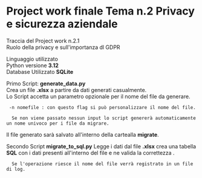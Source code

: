 # Project work finale Tema n.2 Privacy e sicurezza aziendale
Traccia del Project work n.2.1  
Ruolo della privacy e sull'importanza dl GDPR

Linguaggio utilizzato  
Python versione **3.12**  
Database Utilizzato **SQLite**

Primo Script: **generate_data.py**  
  Crea un file **.xlsx** a partire da dati generati casualmente.  
  Lo Script accetta un parametro opzionale per il nome del file da generare.  
  
     -n nomefile : con questo flag si può personalizzare il nome del file.  
     
      Se non viene passato nessun input lo script genererà automaticamente un nome univoco per i file da migrare.
      
  Il file generato sarà salvato all'interno della cartealla **migrate**.

    
Secondo Script **migrate_to_sql.py**
  Legge i dati dal file **.xlsx** crea una tabella **SQL** con i dati presenti all'interno del file e ne valida la correttezza .
  
      Se l'operazione riesce il nome del file verrà registrato in un file di log.

